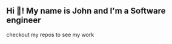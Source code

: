 <h2 align="left">Hi 👋! My name is John and I'm a Software engineer</h2>
checkout my repos to see my work
